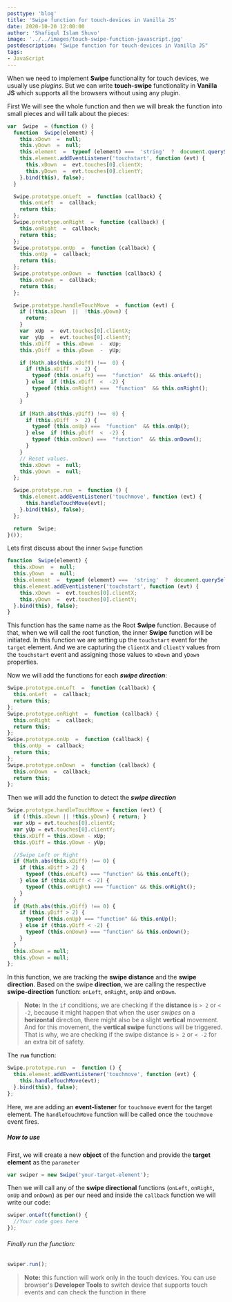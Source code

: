 ```yaml
---
posttype: 'blog'
title: 'Swipe function for touch-devices in Vanilla JS'
date: 2020-10-20 12:00:00
author: 'Shafiqul Islam Shuvo'
image: '../../images/touch-swipe-function-javascript.jpg'
postdescription: "Swipe function for touch-devices in Vanilla JS"
tags:
- JavaScript
---
```


When we need to implement **Swipe** functionality for touch devices, we usually use *_plugins_*. But we can write **touch-swipe** functionality in **Vanilla JS** which supports all the browsers without using any plugin.

<p>First We will see the whole function and then we will break the function into small pieces and will talk about the pieces:</p>


```javascript
var  Swipe  = (function () {
  function  Swipe(element) {
    this.xDown  =  null;
    this.yDown  =  null;
    this.element  =  typeof (element) ===  'string'  ?  document.querySelector(element) :  element;
    this.element.addEventListener('touchstart', function (evt) {
      this.xDown  =  evt.touches[0].clientX;
      this.yDown  =  evt.touches[0].clientY;
    }.bind(this), false);
  }

  Swipe.prototype.onLeft  =  function (callback) {
    this.onLeft  =  callback;
    return this;
  };
  Swipe.prototype.onRight  =  function (callback) {
    this.onRight  =  callback;
    return this;
  };
  Swipe.prototype.onUp  =  function (callback) {
    this.onUp  =  callback;
    return this;
  };
  Swipe.prototype.onDown  =  function (callback) {
    this.onDown  =  callback;
    return this;
  };

  Swipe.prototype.handleTouchMove  =  function (evt) {
    if (!this.xDown  ||  !this.yDown) {
      return;
    }
    var  xUp  =  evt.touches[0].clientX;
    var  yUp  =  evt.touches[0].clientY; 
    this.xDiff  = this.xDown  -  xUp;
    this.yDiff  = this.yDown  -  yUp;

    if (Math.abs(this.xDiff) !==  0) {
      if (this.xDiff  >  2) {
        typeof (this.onLeft) ===  "function"  && this.onLeft();
      } else  if (this.xDiff  <  -2) {
        typeof (this.onRight) ===  "function"  && this.onRight();
      }
    }

    if (Math.abs(this.yDiff) !==  0) {
      if (this.yDiff  >  2) {
        typeof (this.onUp) ===  "function"  && this.onUp();
      } else  if (this.yDiff  <  -2) {
        typeof (this.onDown) ===  "function"  && this.onDown();
      }
    }
    // Reset values.
    this.xDown  =  null;
    this.yDown  =  null;
  };

  Swipe.prototype.run  =  function () {
    this.element.addEventListener('touchmove', function (evt) {
      this.handleTouchMove(evt);
    }.bind(this), false);
  };

  return  Swipe;
}());
```


<p>Lets first discuss about the inner <code>Swipe</code> function</p>

```javascript
function  Swipe(element) {
  this.xDown  =  null;
  this.yDown  =  null;
  this.element  =  typeof (element) ===  'string'  ?  document.querySelector(element) :  element;
  this.element.addEventListener('touchstart', function (evt) {
    this.xDown  =  evt.touches[0].clientX;
    this.yDown  =  evt.touches[0].clientY;
  }.bind(this), false);
}
```

This function has the same name as the Root **Swipe** function. Because of that, when we will call the root function, the inner **Swipe** function will be initiated. In this function we are setting up the `touchstart` event for the `target` element. And we are capturing the `clientX` and `clientY` values from the `touchstart` event and assigning those values to `xDown` and `yDown` properties.

Now we will add the functions for each **_swipe direction_**:

```javascript
Swipe.prototype.onLeft  =  function (callback) {
  this.onLeft  =  callback;
  return this;
};
Swipe.prototype.onRight  =  function (callback) {
  this.onRight  =  callback;
  return this;
};
Swipe.prototype.onUp  =  function (callback) {
  this.onUp  =  callback;
  return this;
};
Swipe.prototype.onDown  =  function (callback) {
  this.onDown  =  callback;
  return this;
};
```

Then we will add the function to detect the **_swipe direction_**

```javascript
Swipe.prototype.handleTouchMove = function (evt) {
  if (!this.xDown || !this.yDown) { return; } 
  var xUp = evt.touches[0].clientX; 
  var yUp = evt.touches[0].clientY; 
  this.xDiff = this.xDown - xUp; 
  this.yDiff = this.yDown - yUp; 

  //Swipe Left or Right 
  if (Math.abs(this.xDiff) !== 0) {
    if (this.xDiff > 2) {
      typeof (this.onLeft) === "function" && this.onLeft(); 
    } else if (this.xDiff < -2) {
      typeof (this.onRight) === "function" && this.onRight(); 
    } 
  }
  if (Math.abs(this.yDiff) !== 0) {
    if (this.yDiff > 2) {
      typeof (this.onUp) === "function" && this.onUp(); 
    } else if (this.yDiff < -2) {
      typeof (this.onDown) === "function" && this.onDown(); 
    } 
  }
  this.xDown = null;
  this.yDown = null; 
};
```

<p>In this function, we are tracking the <strong>swipe distance</strong> and the <strong>swipe direction</strong>. Based on the swipe <strong>direction</strong>, we are calling the respective <strong>swipe-direction</strong> function: <code>onLeft</code>, <code>onRight</code>, <code>onUp</code> and <code>onDown</code>.</p>

> **Note:** In the `if` conditions, we are checking if the **distance** is `> 2` or `< -2`, because it might happen that when the user _swipes_ on a **horizontal** direction, there might also be a slight **vertical** movement. And for this movement, the **vertical swipe** functions will be triggered. That is why, we are checking if the swipe distance is `> 2` or `< -2` for an extra bit of safety.

The **`run`** function:


```javascript
Swipe.prototype.run  =  function () {
  this.element.addEventListener('touchmove', function (evt) {
    this.handleTouchMove(evt);
  }.bind(this), false);
};
```

Here, we are adding an **event-listener** for `touchmove` event for the target element. The `handleTouchMove` function will be called once the `touchmove` event fires.

<h5 class="post-subheading">How to use</h5>

First, we will create a new **object** of the function and provide the **target element** as the `parameter`

```javascript
var swiper = new Swipe('your-target-element');
```

Then we will call any of the **swipe directional** functions (`onLeft`, `onRight`, `onUp` and `onDown`) as per our need and inside the `callback` function we will write our code:

```javascript
swiper.onLeft(function() {
  //Your code goes here
});
```

<h6>Finally run the function:</h6>

```javascript
swiper.run();
```

> **Note:** this function will work only in the touch devices. You can use browser's **Developer Tools** to switch device that supports touch events and can check the function in there